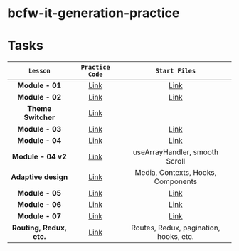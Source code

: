 # bcfw-it-generation-practice

# Tasks

|         `Lesson`         |                                         `Practice Code`                                         |                                               `Start Files`                                               |
| :----------------------: | :---------------------------------------------------------------------------------------------: | :-------------------------------------------------------------------------------------------------------: |
|     **Module - 01**      |    [Link](https://github.com/pavlo-sheremet-dev/bcfw-it-generation-practice/tree/module-01)     |   [Link](https://github.com/pavlo-sheremet-dev/bcfw-it-generation-practice/tree/module-01-start-files)    |
|     **Module - 02**      |    [Link](https://github.com/pavlo-sheremet-dev/bcfw-it-generation-practice/tree/module-02)     |   [Link](https://github.com/pavlo-sheremet-dev/bcfw-it-generation-practice/tree/module-02-start-files)    |
|    **Theme Switcher**    |    [Link](https://github.com/pavlo-sheremet-dev/bcfw-it-generation-practice/tree/PS_theming)    |                                                                                                           |
|     **Module - 03**      |    [Link](https://github.com/pavlo-sheremet-dev/bcfw-it-generation-practice/tree/module-03)     |   [Link](https://github.com/pavlo-sheremet-dev/bcfw-it-generation-practice/tree/module-03-start-files)    |
|     **Module - 04**      |    [Link](https://github.com/pavlo-sheremet-dev/bcfw-it-generation-practice/tree/module-04)     |   [Link](https://github.com/pavlo-sheremet-dev/bcfw-it-generation-practice/tree/module-04-start-files)    |
|    **Module - 04 v2**    |  [Link](https://github.com/pavlo-sheremet-dev/bcfw-it-generation-practice/tree/module-04.v1.1)  |                                      useArrayHandler, smooth Scroll                                       |
|   **Adaptive design**    |   [Link](https://github.com/pavlo-sheremet-dev/bcfw-it-generation-practice/tree/PS_adaptive)    |                                    Media, Contexts, Hooks, Components                                     |
|     **Module - 05**      |  [Link](https://github.com/pavlo-sheremet-dev/bcfw-it-generation-practice-vite/tree/module-05)  | [Link](https://github.com/pavlo-sheremet-dev/bcfw-it-generation-practice-vite/tree/module-05-start-files) |
|     **Module - 06**      |    [Link](https://github.com/pavlo-sheremet-dev/bcfw-it-generation-practice/tree/module-06)     |   [Link](https://github.com/pavlo-sheremet-dev/bcfw-it-generation-practice/tree/module-06-start-files)    |
|     **Module - 07**      |  [Link](https://github.com/pavlo-sheremet-dev/bcfw-it-generation-practice-vite/tree/module-07)  | [Link](https://github.com/pavlo-sheremet-dev/bcfw-it-generation-practice-vite/tree/module-07-start-files) |
| **Routing, Redux, etc.** | [Link](https://github.com/pavlo-sheremet-dev/bcfw-it-generation-practice/tree/PS_routing_redux) |                                  Routes, Redux, pagination, hooks, etc.                                   |
